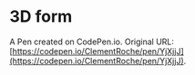 # 3D form

A Pen created on CodePen.io. Original URL: [https://codepen.io/ClementRoche/pen/YjXjjJ](https://codepen.io/ClementRoche/pen/YjXjjJ).


